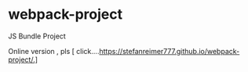 # webpack-project

JS Bundle Project

Online version , pls [ click....https://stefanreimer777.github.io/webpack-project/.]
